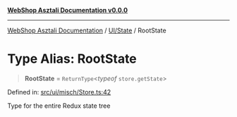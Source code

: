 [**WebShop Asztali Documentation v0.0.0**](../../../README.md)

***

[WebShop Asztali Documentation](../../../modules.md) / [UI/State](../README.md) / RootState

# Type Alias: RootState

> **RootState** = `ReturnType`\<*typeof* `store.getState`\>

Defined in: [src/ui/misch/Store.ts:42](https://github.com/yourusername/webshop_asztali/blob/966ac422304bbbe6308f4e6c123a88355a82fe82/src/ui/misch/Store.ts#L42)

Type for the entire Redux state tree
